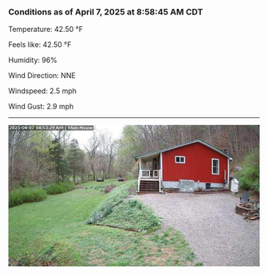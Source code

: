 ### Conditions as of April 7, 2025 at 8:58:45 AM CDT 

Temperature: 42.50 &deg;F

Feels like: 42.50 &deg;F

Humidity: 96%

Wind Direction: NNE

Windspeed: 2.5 mph

Wind Gust: 2.9 mph

---

<img src="./images/latest.jpeg"/>

